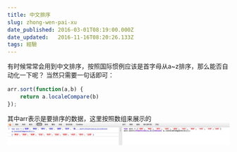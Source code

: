 ```yaml
---
title: 中文排序
slug: zhong-wen-pai-xu
date_published: 2016-03-01T08:19:00.000Z
date_updated:   2016-11-16T08:20:26.133Z
tags: 經驗
---
```


有时候常常会用到中文排序，按照国际惯例应该是首字母从a~z排序，那么能否自动化一下呢？
当然只需要一句话即可：
```js
arr.sort(function(a,b) {
    return a.localeCompare(b)
});
```
其中arr表示是要排序的数据，这里按照数组来展示的
![](./images/1-1.jpg)